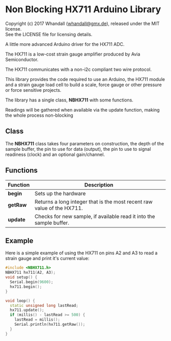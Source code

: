 # Non Blocking HX711 Arduino Library

Copyright (c) 2017 Whandall (whandall@gmx.de), released under the MIT license.  
See the LICENSE file for licensing details.

A little more advanced Arduino driver for the HX711 ADC.

The HX711 is a low-cost strain gauge amplifier produced by Avia Semiconductor.

The HX711 communicates with a non-i2c compliant two wire protocol.

This library provides the code required to use an Arduino, the HX711 module and a strain gauge load cell to build a scale, force gauge or other pressure or force sensitive projects.

The library has a single class, **NBHX711** with some functions.

Readings will be gathered when available via the update function, making the whole process non-blocking

## Class
The **NBHX711** class takes four parameters on construction, the depth of the sample buffer, the pin to use for data (output), the pin to use to signal readiness (clock) and an optional gain/channel.

## Functions

Function  | Description
------------- | -------------
**begin** | Sets up the hardware
**getRaw** | Returns a long integer that is the most recent raw value of the HX711.
**update** | Checks for new sample, if available read it into the sample buffer.

## Example

Here is a simple example of using the HX711 on pins A2 and A3 to read a strain gauge and print it's current value:

```c++
#include <NBHX711.h>
NBHX711 hx711(A2, A3);
void setup() {
  Serial.begin(9600);
  hx711.begin();
}

void loop() {
  static unsigned long lastRead;
  hx711.update();
  if (millis() - lastRead >= 500) {
    lastRead = millis();
    Serial.println(hx711.getRaw());
  }
}
```
